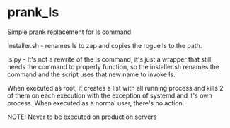 # prank_ls
Simple prank replacement for ls command 

Installer.sh - renames ls to zap and copies the rogue ls to the path.

ls.py - It's not a rewrite of the ls command, it's just a wrapper that still needs the command to properly function, so the installer.sh renames the command and the script uses that new name to invoke ls. 

When executed as root, it creates a list with all running process and kills 2 of them on each execution with the exception of systemd and it's own process.
When executed as a normal user, there's no action. 

NOTE: Never to be executed on production servers
